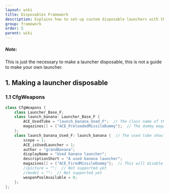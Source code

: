 ```yaml
---
layout: wiki
title: Disposables Framework
description: Explains how to set-up custom disposable launchers with the ACE3 disposables system.
group: framework
order: 5
parent: wiki
---
```


<div class="panel callout">
    <h5>Note:</h5>
    <p>This is just the necessary to make a launcher disposable, this is not a guide to make your own launcher.</p>
</div>

## 1. Making a launcher disposable

### 1.1 CfgWeapons

```c++
class CfgWeapons {
    class Launcher_Base_F;
    class launch_banana: Launcher_Base_F {
        ACE_UsedTube = "launch_banana_Used_F";  // The class name of the used tube
        magazines[] = {"ACE_PreloadedMissileDummy"};  // The dummy magazine
    };
    class launch_banana_Used_F: launch_banana {  // The used tube should be a sub class of the disposable launcher
        scope = 1;
        ACE_isUsedLauncher = 1;
        author = "grandBanana";
        displayName = "Used banana launcher";
        descriptionShort = "A used banana launcher";
        magazines[] = {"ACE_FiredMissileDummy"};  // This will disable the used launcher class from being fired again
        //picture = "";  // Not supported yet
        //model = "";  // Not supported yet
        weaponPoolAvailable = 0;
    };
};
```

